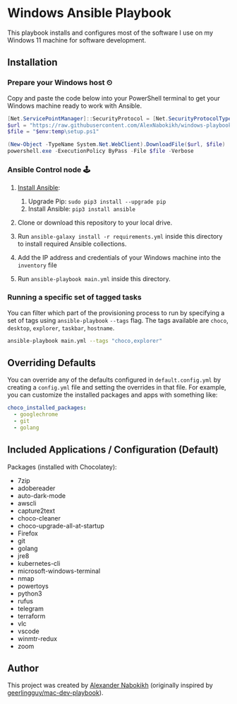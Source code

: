 # Windows Ansible Playbook

This playbook installs and configures most of the software I use on my Windows 11 machine for software development.

## Installation

### Prepare your Windows host ⏲

Copy and paste the code below into your PowerShell terminal to get your Windows machine ready to work with Ansible.

```powershell
[Net.ServicePointManager]::SecurityProtocol = [Net.SecurityProtocolType]::Tls12
$url = "https://raw.githubusercontent.com/AlexNabokikh/windows-playbook/master/setup.ps1"
$file = "$env:temp\setup.ps1"

(New-Object -TypeName System.Net.WebClient).DownloadFile($url, $file)
powershell.exe -ExecutionPolicy ByPass -File $file -Verbose
```

### Ansible Control node 🕹

1. [Install Ansible](https://docs.ansible.com/ansible/latest/installation_guide/index.html):

    1. Upgrade Pip: `sudo pip3 install --upgrade pip`
    2. Install Ansible: `pip3 install ansible`

2. Clone or download this repository to your local drive.
3. Run `ansible-galaxy install -r requirements.yml` inside this directory to install required Ansible collections.
4. Add the IP address and credentials of your Windows machine into the `inventory` file
5. Run `ansible-playbook main.yml` inside this directory.

### Running a specific set of tagged tasks

You can filter which part of the provisioning process to run by specifying a set of tags using `ansible-playbook` `--tags` flag. The tags available are `choco`, `desktop`, `explorer`, `taskbar`, `hostname`.

```sh
ansible-playbook main.yml --tags "choco,explorer"
```

## Overriding Defaults

You can override any of the defaults configured in `default.config.yml` by creating a `config.yml` file and setting the overrides in that file. For example, you can customize the installed packages and apps with something like:

```yaml
choco_installed_packages:
  - googlechrome
  - git
  - golang
```

## Included Applications / Configuration (Default)

Packages (installed with Chocolatey):

- 7zip
- adobereader
- auto-dark-mode
- awscli
- capture2text
- choco-cleaner
- choco-upgrade-all-at-startup
- Firefox
- git
- golang
- jre8
- kubernetes-cli
- microsoft-windows-terminal
- nmap
- powertoys
- python3
- rufus
- telegram
- terraform
- vlc
- vscode
- winmtr-redux
- zoom

## Author

This project was created by [Alexander Nabokikh](https://www.linkedin.com/in/nabokih/) (originally inspired by [geerlingguy/mac-dev-playbook](https://github.com/geerlingguy/mac-dev-playbook)).
